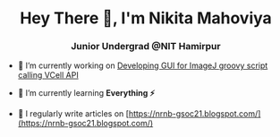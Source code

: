 <h1 align="center">Hey There 👋, I'm Nikita Mahoviya</h1>
<h3 align="center">Junior Undergrad @NIT Hamirpur</h3>



- 🔭 I’m currently working on [Developing GUI for ImageJ groovy script calling VCell API](https://github.com/nrnb/GoogleSummerOfCode/issues/148)

- 🌱 I’m currently learning **Everything ⚡**

- 📝 I regularly write articles on [https://nrnb-gsoc21.blogspot.com/](https://nrnb-gsoc21.blogspot.com/)

